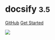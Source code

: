 <!-- _coverpage.md -->

# docsify <small>3.5</small>

[GitHub](https://github.com/notes/)
[Get Started](README.md)

<!-- 背景图片 -->

![](_media/bg.png)

<!-- 背景色 -->
